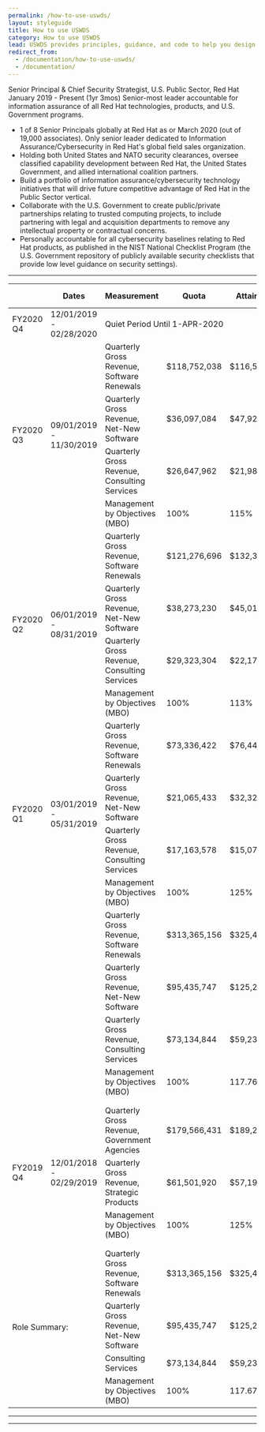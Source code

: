 ```yaml
---
permalink: /how-to-use-uswds/
layout: styleguide
title: How to use USWDS
category: How to use USWDS
lead: USWDS provides principles, guidance, and code to help you design and build accessible, mobile-friendly government websites and digital services.
redirect_from:
  - /documentation/how-to-use-uswds/
  - /documentation/
---
```


Senior Principal & Chief Security Strategist, U.S. Public Sector, Red Hat
January 2019 - Present (1yr 3mos)
Senior-most leader accountable for information assurance of all Red Hat technologies, products, and U.S. Government programs.

* 1 of 8 Senior Principals globally at Red Hat as or March 2020 (out of 19,000 associates). Only senior leader dedicated to Information Assurance/Cybersecurity in Red Hat's global field sales organization.
* Holding both United States and NATO security clearances, oversee classified capability development between Red Hat, the United States Government, and allied international coalition partners.
* Build a portfolio of information assurance/cybersecurity technology initiatives that will drive future competitive advantage of Red Hat in the Public Sector vertical.
* Collaborate with the U.S. Government to create public/private partnerships relating to trusted computing projects, to include partnering with legal and acquisition departments to remove any intellectual property or contractual concerns.
* Personally accountable for all cybersecurity baselines relating to Red Hat products, as published in the NIST National Checklist Program (the U.S. Government repository of publicly available security checklists that provide low level guidance on security settings).

<hr/>
<div class="site-table-wrapper margin-top-4">
  <table class="usa-table--borderless site-table-responsive">
    <thead>
      <tr>
        <th></th>
        <th scope="col" class="text-no-wrap">Dates</th>
        <th scope="col" class="text-no-wrap">Measurement</th>
        <th scope="col" class="text-no-wrap">Quota</th>
        <th scope="col" class="text-no-wrap">Attainment</th>
        <th scope="col" class="text-no-wrap">% of Goal</th>
        <th scope="col" class="text-no-wrap">YoY Growth</th>
      </tr>
    </thead>
    <tr>
			<td rowspan="">FY2020 Q4</td>
			<td rowspan="">12/01/2019 - 02/28/2020</td>
			<td colspan="5">Quiet Period Until 1-APR-2020</td>
		</tr>
    <tr>
			<td rowspan="4">FY2020 Q3</td>
			<td rowspan="4">09/01/2019 - 11/30/2019</td>
			<td>Quarterly Gross Revenue, Software Renewals</td>
			<td>$118,752,038</td>
			<td>$116,572,002</td>
			<td>98.16%</td>
			<td>-</td>
		</tr>
    <tr>
		  <td>Quarterly Gross Revenue, Net-New Software</td>
		  <td>$36,097,084</td>
		  <td>$47,920,225</td>
			<td>132.75%</td>
			<td>-</td>
		</tr>
		<tr>
		  <td>Quarterly Gross Revenue, Consulting Services</td>
			<td>$26,647,962</td>
			<td>$21,981,526</td>
			<td>82.49%</td>
			<td>-</td>
		</tr>
		<tr>
		  <td>Management by Objectives (MBO)</td>
		  <td>100%</td>
		  <td>115%</td>
		  <td>115%</td>
		  <td>-</td>
		</tr>
    <tr>
			<td rowspan="4">FY2020 Q2</td>
			<td rowspan="4">06/01/2019 - 08/31/2019</td>
			<td>Quarterly Gross Revenue, Software Renewals</td>
			<td>$121,276,696</td>
			<td>$132,395,248</td>
			<td>109.17%</td>
			<td>-</td>
		</tr>
		<tr>
			<td>Quarterly Gross Revenue, Net-New Software</td>
			<td>$38,273,230</td>
			<td>$45,013,646</td>
			<td>117.61%</td>
      <td>-</td>
		</tr>
		<tr>
			<td>Quarterly Gross Revenue, Consulting Services</td>
		  <td>$29,323,304</td>
			<td>$22,176,804</td>
			<td>75.63%</td>
      <td>-</td>
		</tr>
		<tr>
			<td>Management by Objectives (MBO)</td>
			<td>100%</td>
			<td>113%</td>
			<td>113%</td>
      <td>-</td>
		</tr>
		<tr>
		  <td rowspan="4">FY2020 Q1</td>
		  <td rowspan="4">03/01/2019 - 05/31/2019</td>
		  <td>Quarterly Gross Revenue, Software Renewals</td>
		  <td>$73,336,422</td>
		  <td>$76,442,387</td>
		  <td>104.24%</td>
      <td>-</td>
		</tr>
		<tr>
		  <td>Quarterly Gross Revenue, Net-New Software</td>
		  <td>$21,065,433</td>
		  <td>$32,329,552</td>
		  <td>153.47%</td>
      <td>-</td>
		</tr>
		<tr>
		  <td>Quarterly Gross Revenue, Consulting Services</td>
		  <td>$17,163,578</td>
		  <td>$15,076,783</td>
		  <td>87.84%</td>
      <td>-</td>
		</tr>
		<tr>
		  <td>Management by Objectives (MBO)</td>
		  <td>100%</td>
		  <td>125%</td>
		  <td>125%</td>
      <td>-</td>
		</tr>
		<tr>
			<td rowspan="4"></td>
			<td rowspan="4"></td>
			<td>Quarterly Gross Revenue, Software Renewals</td>
			<td>$313,365,156</td>
			<td>$325,409,637</td>
		  <td>103.84%</td>
      <td>-</td>
	  </tr>
	  <tr>
			<td>Quarterly Gross Revenue, Net-New Software</td>
			<td>$95,435,747</td>
			<td>$125,263,423</td>
	  	<td>131.25%</td>
      <td>-</td>
		</tr>
		<tr>
			<td>Quarterly Gross Revenue, Consulting Services</td>
			<td>$73,134,844</td>
			<td>$59,235,113</td>
			<td>80.99%</td>
      <td>-</td>
		</tr>
		<tr>
			<td>Management by Objectives (MBO)</td>
			<td>100%</td>
		  <td>117.76%</td>
			<td>117.76%</td>
      <td>-</td>
		</tr>
		<tr>
		  <td colspan="7"></td>
		</tr>
		<tr>
		  <td colspan="7"></td>
		</tr>
		<tr>
		  <td rowspan="3">FY2019 Q4</td>
		  <td rowspan="3">12/01/2018 - 02/29/2019</td>
		  <td>Quarterly Gross Revenue, Government Agencies</td>
		  <td>$179,566,431</td>
		  <td>$189,272,230</td>
		  <td>105.41%</td>
		  <td>+31.63%</td>
		</tr>
		<tr>
		  <td>Quarterly Gross Revenue, Strategic Products</td>
		  <td>$61,501,920</td>
		  <td>$57,196,793</td>
		  <td>93%</td>
      <td>-</td>
		</tr>
		<tr>
		  <td>Management by Objectives (MBO)</td>
		  <td>100%</td>
		  <td>125%</td>
		  <td>125%</td>
      <td>-</td>
		</tr>
		<tr>
		  <td colspan="7"></td>
		</tr>
		<tr>
		  <td colspan="7"></td>
		</tr>
		<tr>
			<td colspan="2" rowspan="5">Role Summary:</td>
			<td>Quarterly Gross Revenue, Software Renewals</td>
		  <td>$313,365,156</td>
			<td>$325,409,637</td>
			<td>103.84%</td>
      <td>-</td>
		</tr>
		<tr>
		  <td>Quarterly Gross Revenue, Net-New Software</td>
			<td>$95,435,747</td>
			<td>$125,263,423</td>
			<td>131.25%</td>
      <td>-</td>
		</tr>
		<tr>
			<td>Consulting Services</td>
		  <td>$73,134,844</td>
			<td>$59,235,113</td>
			<td>80.99%</td>
      <td>-</td>
		<tr>
		  <td>Management by Objectives (MBO)</td>
			<td>100%</td>
			<td>117.67%</td>
			<td>117.67%</td>
      <td>-</td>
		</tr>
  </table>
</div>
<hr/>

<hr/>
<br/>












<br/><br/>
<br/><br/>
<br/><br/>
<br/><br/>
<br/><br/>
<br/><br/>
<br/><br/>
<br/><br/>
<br/><br/>
<br/><br/>
<br/><br/>
<br/><br/>
<br/><br/>
<br/><br/>
<br/><br/>
<br/><br/>
<br/><br/>
<br/><br/>
<br/><br/>
<br/><br/>
<br/><br/>
<br/><br/>
<br/><br/>
<br/><br/>
<br/><br/>
<br/><br/>
<br/><br/>
<br/><br/>
<br/><br/>
<br/><br/>
<br/><br/>
<br/><br/>
<br/><br/>
<br/><br/>
<br/><br/>
<br/><br/>
<br/><br/>
<br/><br/>
<br/><br/>
<br/><br/>
<br/><br/>
<br/><br/>
<br/><br/>
<br/><br/>
<br/><br/>

## Get started with USWDS

<div class="grid-row grid-gap flex-align-stretch margin-top-4">
  <div class="tablet:grid-col display-flex flex-align-stretch">
    <div class="site-docs-card-link">
      <h3 class="font-lang-lg margin-0">
        <a href="{{ site.baseurl }}/getting-started/developers/" class="text-no-underline text-primary hover:text-underline block-link">Developers</a>
      </h3>
      <p class="margin-top-1">Get started with our code base by downloading the code as a zip file, or installing with npm.</p>
    </div>
  </div>
  <div class="margin-top-2 tablet:margin-top-0 tablet:grid-col display-flex flex-align-stretch">
    <div class="site-docs-card-link">
      <h3 class="font-lang-lg margin-0">
        <a href="{{ site.baseurl }}/getting-started/designers/" class="text-no-underline text-primary hover:text-underline block-link">Designers</a>
      </h3>
      <p class="margin-top-1">Create wireframes and prototypes in Sketch or Adobe XD.</p>
    </div>
  </div>
  <div class="tablet:grid-col margin-top-2 tablet:margin-top-0 display-flex flex-align-stretch">
    <div class="site-docs-card-link">
      <h3 class="font-lang-lg margin-0">
        <a href="https://github.com/uswds/uswds/wiki" class="block-link text-no-underline text-primary hover:text-underline">USWDS project wiki</a>
      </h3>
      <p class="margin-top-1">Find detailed information about our design and development process, and our collected user research.</p>
    </div>
  </div>
</div>

{:.border-top-05.border-primary.padding-top-3.margin-top-6}

## Adopt USWDS incrementally

<div class="">
  <div class="grid-row">
    <div class="tablet:grid-col-7">
      <div class="">
        <p>USWDS helps the federal government design and build better digital experiences. As a toolkit to design and build government websites, the design system provides:</p>
        <ol>
          <li><strong>Principles:</strong> USWDS design principles support and reflect the important guidance codified in 21st Century IDEA.</li>
          <li><strong>Guidance:</strong> USWDS user experience guidance provides best-practice advice for assuring components do what users expect them to do.</li>
          <li><strong>Code:</strong> USWDS code provides an accessible, mobile-friendly experience across government sites. Teams can contribute new components back to USWDS.</li>
        </ol>
        <p>Together, these form a design system <a href="{{ site.baseurl }}/maturity-model">maturity model</a>. Adopt the design system incrementally by starting to implement our <a href="{{ site.baseurl }}/design-principles">design principles</a> in your project. Even before adding any USWDS code, you can also begin to adopt our UX guidance (like this <a href="{{ site.baseurl }}/components/button/#accordion-bordered-docs">guidance for a button</a>). Then, start small and start to incorporate USWDS <a href="{{ site.baseurl }}/design-tokens">design tokens</a> into your site design.</p>
        <p>The design system is flexible, and we expect you to adapt it as you adopt it. Use the USWDS maturity model to build a solution that best meets your agency’s mission and user needs.</p>
      </div>
    </div>
    <div class="tablet:grid-col-5">
      <div class="padding-2 tablet:padding-left-4">
        <img src="{{ site.baseurl }}/img/maturity-model.svg" role="img" alt="A diagram showing the concentric circles of the USWDS maturity model, progressing from Principles on the outside, through Guidance, and finally to Code in the innermost circle.">
      </div>
    </div>

  </div>
</div>
